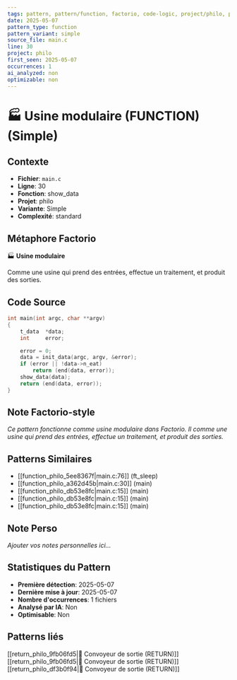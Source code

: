```yaml
---
tags: pattern, pattern/function, factorio, code-logic, project/philo, pattern/variant/simple
date: 2025-05-07
pattern_type: function
pattern_variant: simple
source_file: main.c
line: 30
project: philo
first_seen: 2025-05-07
occurrences: 1
ai_analyzed: non
optimizable: non
---
```


# 🏭 Usine modulaire (FUNCTION) (Simple)

## Contexte
- **Fichier**: `main.c`
- **Ligne**: 30
- **Fonction**: show_data
- **Projet**: philo
- **Variante**: Simple
- **Complexité**: standard

## Métaphore Factorio
🏭 **Usine modulaire**

Comme une usine qui prend des entrées, effectue un traitement, et produit des sorties.

## Code Source
```c
int	main(int argc, char **argv)
{
	t_data	*data;
	int		error;

	error = 0;
	data = init_data(argc, argv, &error);
	if (error || !data->n_eat)
		return (end(data, error));
	show_data(data);
	return (end(data, error));
}
```

## Note Factorio-style
*Ce pattern fonctionne comme usine modulaire dans Factorio. Il comme une usine qui prend des entrées, effectue un traitement, et produit des sorties.*

## Patterns Similaires
- [[function_philo_5ee8367f|main.c:76]] (ft_sleep)
- [[function_philo_a362d45b|main.c:30]] (main)
- [[function_philo_db53e8fc|main.c:15]] (main)
- [[function_philo_db53e8fc|main.c:15]] (main)
- [[function_philo_db53e8fc|main.c:15]] (main)

## Note Perso
*Ajouter vos notes personnelles ici...*

## Statistiques du Pattern
- **Première détection**: 2025-05-07
- **Dernière mise à jour**: 2025-05-07
- **Nombre d'occurrences**: 1 fichiers
- **Analysé par IA**: Non
- **Optimisable**: Non

## Patterns liés
[[return_philo_9fb06fd5|🚚 Convoyeur de sortie (RETURN)]]
[[return_philo_9fb06fd5|🚚 Convoyeur de sortie (RETURN)]]
[[return_philo_df3b0f94|🚚 Convoyeur de sortie (RETURN)]]
